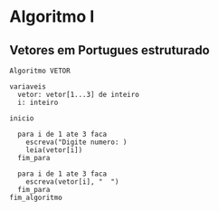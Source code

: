 # Algoritmo I

## Vetores em Portugues estruturado

```portugol
Algoritmo VETOR

variaveis
  vetor: vetor[1...3] de inteiro
  i: inteiro
  
inicio

  para i de 1 ate 3 faca
    escreva("Digite numero: )
    leia(vetor[i])
  fim_para
  
  para i de 1 ate 3 faca
    escreva(vetor[i], "  ")
  fim_para
fim_algoritmo
```
